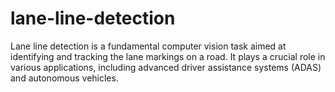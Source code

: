 # lane-line-detection
Lane line detection is a fundamental computer vision task aimed at identifying and tracking the lane markings on a road. It plays a crucial role in various applications, including advanced driver assistance systems (ADAS) and autonomous vehicles.
